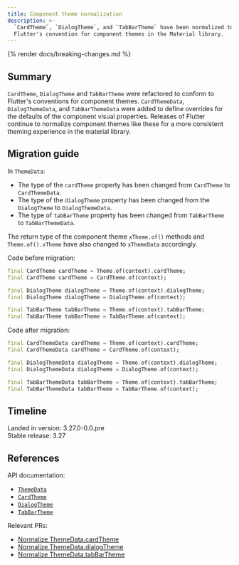 ```yaml
---
title: Component theme normalization
description: >-
  `CardTheme`, `DialogTheme`, and `TabBarTheme` have been normalized to follow
  Flutter's convention for component themes in the Material library.
---
```


{% render docs/breaking-changes.md %}

## Summary

`CardTheme`, `DialogTheme` and `TabBarTheme` were refactored to 
conform to Flutter's conventions for component themes.
`CardThemeData`, `DialogThemeData`, and `TabBarThemeData` were added to
define overrides for the defaults of the component visual properties.
Releases of Flutter continue to normalize component themes like these for
a more consistent theming experience in the material library.

## Migration guide

In `ThemeData`:

- The type of the `cardTheme` property has been
  changed from `CardTheme` to `CardThemeData`.
- The type of the `dialogTheme` property has been
  changed from the `DialogTheme` to `DialogThemeData`.
- The type of `tabBarTheme` property has been
  changed from `TabBarTheme` to `TabBarThemeData`.

The return type of the component theme `xTheme.of()` methods and
`Theme.of().xTheme` have also changed to `xThemeData` accordingly.

Code before migration:

```dart
final CardTheme cardTheme = Theme.of(context).cardTheme;
final CardTheme cardTheme = CardTheme.of(context);

final DialogTheme dialogTheme = Theme.of(context).dialogTheme;
final DialogTheme dialogTheme = DialogTheme.of(context);

final TabBarTheme tabBarTheme = Theme.of(context).tabBarTheme;
final TabBarTheme tabBarTheme = TabBarTheme.of(context);
```

Code after migration:

```dart
final CardThemeData cardTheme = Theme.of(context).cardTheme;
final CardThemeData cardTheme = CardTheme.of(context);

final DialogThemeData dialogTheme = Theme.of(context).dialogTheme;
final DialogThemeData dialogTheme = DialogTheme.of(context);

final TabBarThemeData tabBarTheme = Theme.of(context).tabBarTheme;
final TabBarThemeData tabBarTheme = TabBarTheme.of(context);
```

## Timeline

Landed in version: 3.27.0-0.0.pre<br>
Stable release: 3.27

## References

API documentation:

* [`ThemeData`][]
* [`CardTheme`][]
* [`DialogTheme`][]
* [`TabBarTheme`][]

Relevant PRs:

* [Normalize ThemeData.cardTheme][]
* [Normalize ThemeData.dialogTheme][]
* [Normalize ThemeData.tabBarTheme][]

[`ThemeData`]: {{site.api}}/flutter/material/ThemeData-class.html
[`CardTheme`]: {{site.api}}/flutter/material/CardTheme-class.html
[`DialogTheme`]: {{site.api}}/flutter/material/DialogTheme-class.html
[`TabBarTheme`]: {{site.api}}/flutter/material/TabBarTheme-class.html
[Normalize ThemeData.cardTheme]: {{site.repo.flutter}}/pull/153254
[Normalize ThemeData.dialogTheme]: {{site.repo.flutter}}/pull/155129
[Normalize ThemeData.tabBarTheme]: {{site.repo.flutter}}/pull/156253
